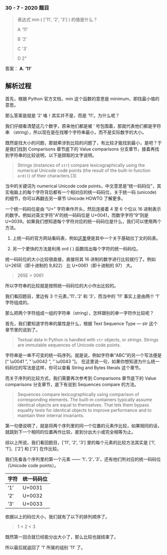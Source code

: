 ### 30 - 7 - 2020 题目

> 表达式 min ( ['11', '2', '3’] ) 的值是什么？
>
> A '11'
>
> B '2'
>
> C '3'
>
> D 2"



答案： **A. ‘11’**

## 解析过程

首先，根据 Python 官方文档，min 这个函数的意思是 minimum，即找最小值的意思。

那么答案是就是 ’2’ 咯！其实并不是，而是 ’11’。为什么呢？

我们仔细看清楚这几个数字，原来他们都是被 ‘ 号包围着，那就代表他们都是字符串 （string），所以现在是在找哪个字符串最小，而不是实际数字的大小。

既然是找大小的问题，那就牵涉到比较的问题了，有比较才能找到最小，是吧？于是我们找到 Comparisons 章节底下的 Value comparisons 分支章节，接着再找到字符串的比较说明，以下是撷取的文字说明。

> Strings (instances of `str`) compare lexicographically using the numerical Unicode code points (the result of the built-in function `ord()`) of their characters.[3]

当中的关键词为 numerical Unicode code points，中文意思是“统一码码位”，其实电脑上的每个字符背后都有一个相对应的统一码码位，关于统一码 (unicode) 的细节，你可以再翻去另一章节 Unicode HOWTO 了解更多。

一个统一码码位是由 “U+” 字符串作开头，然后连接着 4 至 6 个位以 16 进制表示的数字。例如对英文字符“A”的统一码码位是 U+0041，而数字字符“9”则是 U+0039。如果我们想知道每个字符对应的统一码码位是什么，我们可以使用两个方法。

1. 上统一码的官方网站看码表，例如[这里](https://www.unicode.org/charts/PDF/U0000.pdf)便是其中一个关于基础拉丁文的码表。

2. 另一个更快的方法是利用 ord ( ) 函数找出每个字符的统一码码位。

统一码码位的大小比较很直接，直接将其 16 进制的数字进行比较就行了。例如 U+265E（即十进制的 9,822） 比 U+0061（即十进制的 97） 大。

> 265E > 0061

所以字符串的比较就是按照统一码码位的大小作出比较的。

我们看回题目，里边有 3 个元素，’11’、’2’ 和 ‘3’，而当中的 ’11’ 事实上是由两个 ‘1’ 字符组成的。

那么把两个字符组成一组的字符串（string），怎样跟别的单一字符作比较呢？

首先，我们要知道字符串的属性是什么，根据 Text Sequence Type — str 这个章节里的说到了。

> Textual data in Python is handled with `str` objects, or *strings*. Strings are immutable sequences of Unicode code points.

字符串是一串不可变的统一码序列。就是说，例如字符串“ABC”的另一个写法便是  [“ \u0041 ”, ” \u0042 ”, ” \u0043 ”]。 在这里说一句，如果你想知道为什么统一码码位的写法是这样，你可以查看 String and Bytes literals 这个章节。

而关于序列的比较方式，我们需要再次参考到 Comparisons 章节底下的 Value comparisons 分支章节，底下有说到 Sequences compare 的方法。

> Sequences compare lexicographically using comparison of corresponding elements. The built-in containers typically assume identical objects are equal to themselves. That lets them bypass equality tests for identical objects to improve performance and to maintain their internal invariants.

第一句便说明了，就是将两个序列里的同一个位置的元素作比较，如果相同的话，就跳到下一个相同的位置再作比较，直到分出大小或完全相等为止。

综以上所说，我们看回题目，['11', '2', '3’] 里的每个元素的比较方法其实是 [‘1’, ‘1’]、[‘2’] 和 [‘3’] 在作比较。

我们先看各个序列里的第一个元素 —— ’1’、’2’、’3’，还有他们所对应的统一码码位（Unicode code points）。

| 字符 | 统一码码位 |
| ---- | ---------- |
| ‘1’  | U+0031     |
| ‘2’  | U+0032     |
| ‘3’  | U+0033     |

依据以上的码位大小，我们就有了以下的排列顺序了。

> 1 < 2 < 3

既然第一回合就已经能分出大小了，那么比较也就结束了。

所以最后就返回了 ‘1’ 所属的组别 ’11’ 了。
